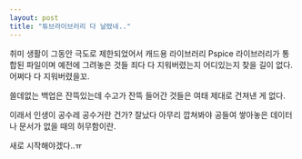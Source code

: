 ```yaml
---
layout: post
title: "튜브라이브러리 다 날렸네.."
---
```



취미 생활이 그동안 극도로 제한되었어서 캐드용 라이브러리 Pspice 라이브러리가 통합된 파일이며 예전에 그려놓은 것들 죄다 다 지워버렸는지 어디있는지 찾을 길이 없다. 어쩌다 다 지워버렸을꼬. 




쓸데없는 백업은 잔뜩있는데 수고가 잔뜩 들어간 것들은 여태 제대로 건져낸 게 없다.




이래서 인생이 공수레 공수거란 건가? 잘났다 아무리 깝쳐봐야 공들여 쌓아놓은 데이터나 문서가 없을 때의 허무함이란. 




새로 시작해야겠다..ㅠ


